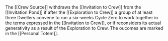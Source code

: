 The [[Crew Source]] withdraws the [[Invitation to Crew]] from the [[Invitation Pond]] if after the [[Exploration to Crew]] a group of at least three Dwellers convene to run a six-weeks Cycle Zero to work together in the terms expressed in the [[Invitation to Crew]], or if reconsiders its actual generativity as a result of the Exploration to Crew. The oucomes are marked in the [[Personal Totem]].